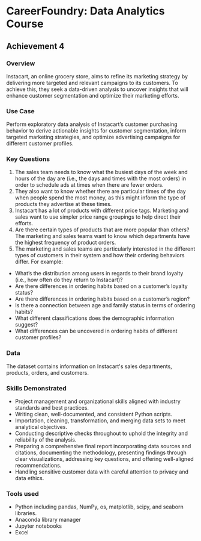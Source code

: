 # CareerFoundry: Data Analytics Course
## Achievement 4

### Overview
Instacart, an online grocery store, aims to refine its marketing strategy by delivering more targeted and relevant campaigns to its customers. To achieve this, they seek a data-driven analysis to uncover insights that will enhance customer segmentation and optimize their marketing efforts.

### Use Case
Perform exploratory data analysis of Instacart’s customer purchasing behavior to derive actionable insights for customer segmentation, inform targeted marketing strategies, and optimize advertising campaigns for different customer profiles.

### Key Questions 
1. The sales team needs to know what the busiest days of the week and hours of the day are (i.e., the days and times with the most orders) in order to schedule ads at times when there are fewer orders.
2. They also want to know whether there are particular times of the day when people spend the most money, as this might inform the type of products they advertise at these times.
3. Instacart has a lot of products with different price tags. Marketing and sales want to use simpler price range groupings to help direct their efforts.
4. Are there certain types of products that are more popular than others? The marketing and sales teams want to know which departments have the highest frequency of product orders.
5. The marketing and sales teams are particularly interested in the different types of customers in their system and how their ordering behaviors differ. For example:
- What’s the distribution among users in regards to their brand loyalty (i.e., how often do they return to Instacart)?
- Are there differences in ordering habits based on a customer’s loyalty status?
- Are there differences in ordering habits based on a customer’s region?
- Is there a connection between age and family status in terms of ordering habits?
- What different classifications does the demographic information suggest? 
- What differences can be uncovered in ordering habits of different customer profiles? 

### Data
The dataset contains information on Instacart's sales departments, products, orders, and customers.

### Skills Demonstrated
- Project management and organizational skills aligned with industry standards and best practices.
- Writing clean, well-documented, and consistent Python scripts.
- Importation, cleaning, transformation, and merging data sets to meet analytical objectives.
- Conducting descriptive checks throughout to uphold the integrity and reliability of the analysis.
- Preparing a comprehensive final report incorporating data sources and citations, documenting the methodology, presenting findings through clear visualizations, addressing key questions, and offering well-aligned recommendations.
- Handling sensitive customer data with careful attention to privacy and data ethics.

### Tools used
- Python including pandas, NumPy, os, matplotlib, scipy, and seaborn libraries.
- Anaconda library manager
- Jupyter notebooks
- Excel
